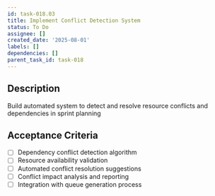 ```yaml
---
id: task-018.03
title: Implement Conflict Detection System
status: To Do
assignee: []
created_date: '2025-08-01'
labels: []
dependencies: []
parent_task_id: task-018
---
```


## Description

Build automated system to detect and resolve resource conflicts and dependencies in sprint planning

## Acceptance Criteria

- [ ] Dependency conflict detection algorithm
- [ ] Resource availability validation
- [ ] Automated conflict resolution suggestions
- [ ] Conflict impact analysis and reporting
- [ ] Integration with queue generation process
